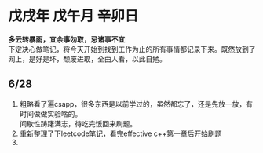 # 戊戌年 戊午月 辛卯日
**多云转暴雨，宜余事勿取，忌诸事不宜**      
下定决心做笔记，将今天开始到找到工作为止的所有事情都记录下来。既然放到了网上，是好是坏，颓废进取，全由人看，以此自勉。
## 6/28
1. 粗略看了遍csapp，很多东西是以前学过的，虽然都忘了，还是先放一放，有时间做做实验啥的。  
间歇性踌躇满志，待吃完饭回来刷题。  
2. 重新整理了下leetcode笔记，看完effective c++第一章后开始刷题
3. 